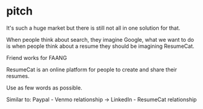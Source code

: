 # pitch

It's such a huge market but there is still not all in one solution for that.

When people think about search, they imagine Google, what we want to do is when people think about a resume they should be imagining ResumeCat.

Friend works for FAANG

ResumeCat is an online platform for people to create and share their resumes.

Use as few words as possible.

Similar to: Paypal - Venmo relationship -&gt; LinkedIn - ResumeCat relationship

